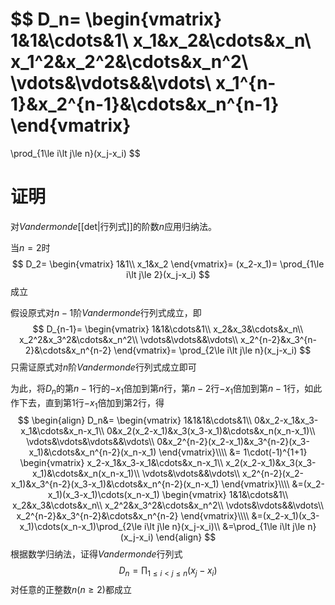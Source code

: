 $$
D_n=
\begin{vmatrix}
1&1&\cdots&1\\
x_1&x_2&\cdots&x_n\\
x_1^2&x_2^2&\cdots&x_n^2\\
\vdots&\vdots&&\vdots\\
x_1^{n-1}&x_2^{n-1}&\cdots&x_n^{n-1}
\end{vmatrix}
=
\prod_{1\le i\lt j\le n}(x_j-x_i)
$$
# 证明
对$Vandermonde$[[det|行列式]]的阶数$n$应用归纳法。

当$n=2$时
$$
D_2=
\begin{vmatrix}
1&1\\
x_1&x_2
\end{vmatrix}=
(x_2-x_1)=
\prod_{1\le i\lt j\le 2}(x_j-x_i)
$$
成立

假设原式对$n-1$阶$Vandermonde$行列式成立，即
$$
D_{n-1}=
\begin{vmatrix}
1&1&\cdots&1\\
x_2&x_3&\cdots&x_n\\
x_2^2&x_3^2&\cdots&x_n^2\\
\vdots&\vdots&&\vdots\\
x_2^{n-2}&x_3^{n-2}&\cdots&x_n^{n-2}
\end{vmatrix}=
\prod_{2\le i\lt j\le n}(x_j-x_i)
$$
只需证原式对$n$阶$Vandermonde$行列式成立即可

为此，将$D_n$的第$n-1$行的$-x_1$倍加到第$n$行，第$n-2$行$-x_1$倍加到第$n-1$行，如此作下去，直到第$1$行$-x_1$倍加到第$2$行，得
$$
\begin{align}
D_n&=
\begin{vmatrix}
1&1&1&\cdots&1\\
0&x_2-x_1&x_3-x_1&\cdots&x_n-x_1\\
0&x_2(x_2-x_1)&x_3(x_3-x_1)&\cdots&x_n(x_n-x_1)\\
\vdots&\vdots&\vdots&&\vdots\\
0&x_2^{n-2}(x_2-x_1)&x_3^{n-2}(x_3-x_1)&\cdots&x_n^{n-2}(x_n-x_1)
\end{vmatrix}\\\\
&=
1\cdot(-1)^{1+1}
\begin{vmatrix}
x_2-x_1&x_3-x_1&\cdots&x_n-x_1\\
x_2(x_2-x_1)&x_3(x_3-x_1)&\cdots&x_n(x_n-x_1)\\
\vdots&\vdots&&\vdots\\
x_2^{n-2}(x_2-x_1)&x_3^{n-2}(x_3-x_1)&\cdots&x_n^{n-2}(x_n-x_1)
\end{vmatrix}\\\\
&=(x_2-x_1)(x_3-x_1)\cdots(x_n-x_1)
\begin{vmatrix}
1&1&\cdots&1\\
x_2&x_3&\cdots&x_n\\
x_2^2&x_3^2&\cdots&x_n^2\\
\vdots&\vdots&&\vdots\\
x_2^{n-2}&x_3^{n-2}&\cdots&x_n^{n-2}
\end{vmatrix}\\\\
&=(x_2-x_1)(x_3-x_1)\cdots(x_n-x_1)\prod_{2\le i\lt j\le n}(x_j-x_i)\\
&=\prod_{1\le i\lt j\le n}(x_j-x_i)
\end{align}
$$
根据数学归纳法，证得$Vandermonde$行列式
$$
D_n=\prod_{1\le i\lt j\le n}(x_j-x_i)
$$
对任意的正整数$n(n\ge 2)$都成立